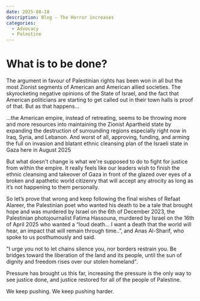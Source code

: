 ```yaml
---
date: 2025-08-18
description: Blog - The Horror increases
categories:
  - Advocacy
  - Palestine
---
```


# What is to be done?

The argument in favour of Palestinian rights has been won in all but the most Zionist segments of American and American allied societies. The skyrocketing negative opinions of the State of Israel, and the fact that American politicians are starting to get called out in their town halls is proof of that. But as that happens...
<!-- more -->

...the American empire, instead of retreating, seems to be throwing more and more resources into maintaining the Zionist Apartheid state by expanding the destruction of surrounding regions especially right now in Iraq, Syria, and Lebanon. And worst of all, approving, funding, and arming the full on invasion and blatant ethnic cleansing plan of the Israeli state in Gaza here in August 2025

But what doesn't change is what we're supposed to do to fight for justice from within the empire. It really feels like our leaders wish to finish the ethnic cleansing and takeover of Gaza in front of the glazed over eyes of a broken and apathetic world citizenry that will accept any atrocity as long as it’s not happening to them personally.

So let’s prove that wrong and keep following the final wishes of Refaat Alareer, the Palestinian poet who wanted his death to be a tale that brought hope and was murdered by Israel on the 6th of December 2023, the Palestinian photojournalist Fatima Hassouna, murdered by Israel on the 16th of April 2025 who wanted a “loud death… I want a death that the world will hear, an impact that will remain through time..”, and Anas Al-Sharif, who spoke to us posthumously and said.

"I urge you not to let chains silence you, nor borders restrain you. Be bridges toward the liberation of the land and its people, until the sun of dignity and freedom rises over our stolen homeland".

Pressure has brought us this far, increasing the pressure is the only way to see justice done, and justice restored for all of the people of Palestine.

We keep pushing. We keep pushing harder.
